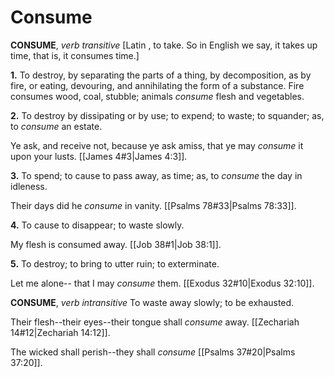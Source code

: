 # Consume

**CONSUME**, _verb transitive_ \[Latin , to take. So in English we say, it takes up time, that is, it consumes time.\]

**1.** To destroy, by separating the parts of a thing, by decomposition, as by fire, or eating, devouring, and annihilating the form of a substance. Fire consumes wood, coal, stubble; animals _consume_ flesh and vegetables.

**2.** To destroy by dissipating or by use; to expend; to waste; to squander; as, to _consume_ an estate.

Ye ask, and receive not, because ye ask amiss, that ye may _consume_ it upon your lusts. [[James 4#3|James 4:3]].

**3.** To spend; to cause to pass away, as time; as, to _consume_ the day in idleness.

Their days did he _consume_ in vanity. [[Psalms 78#33|Psalms 78:33]].

**4.** To cause to disappear; to waste slowly.

My flesh is consumed away. [[Job 38#1|Job 38:1]].

**5.** To destroy; to bring to utter ruin; to exterminate.

Let me alone-- that I may _consume_ them. [[Exodus 32#10|Exodus 32:10]].

**CONSUME**, _verb intransitive_ To waste away slowly; to be exhausted.

Their flesh--their eyes--their tongue shall _consume_ away. [[Zechariah 14#12|Zechariah 14:12]].

The wicked shall perish--they shall _consume_ [[Psalms 37#20|Psalms 37:20]].
